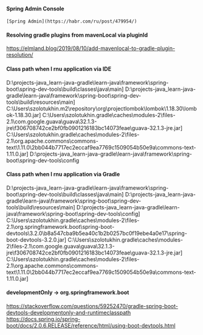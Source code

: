 #### Spring Admin Console

    [Spring Admin](https://habr.com/ru/post/479954/)

#### Resolving gradle plugins from mavenLocal via pluginId

https://elmland.blog/2019/08/10/add-mavenlocal-to-gradle-plugin-resolution/

#### Class path when I rnu application via IDE

D:\projects-java\_learn-java-gradle\learn-java\framework\spring-boot\spring-dev-tools\build\classes\java\main]
D:\projects-java\_learn-java-gradle\learn-java\framework\spring-boot\spring-dev-tools\build\resources\main]
C:\Users\szolotukhin\.m2\repository\org\projectlombok\lombok\1.18.30\lombok-1.18.30.jar]
C:\Users\szolotukhin\.gradle\caches\modules-2\files-2.1\com.google.guava\guava\32.1.3-jre\f306708742ce2bf0fb0901216183bc14073feae\guava-32.1.3-jre.jar]
C:\Users\szolotukhin\.gradle\caches\modules-2\files-2.1\org.apache.commons\commons-text\1.11.0\2bb044b7717ec2eccaf9ea7769c1509054b50e9a\commons-text-1.11.0.jar]
D:\projects-java\_learn-java-gradle\learn-java\framework\spring-boot\spring-dev-tools\config

#### Class path when I rnu application via Gradle

D:\projects-java\_learn-java-gradle\learn-java\framework\spring-boot\spring-dev-tools\build\classes\java\main]
D:\projects-java\_learn-java-gradle\learn-java\framework\spring-boot\spring-dev-tools\build\resources\main]
D:\projects-java\_learn-java-gradle\learn-java\framework\spring-boot\spring-dev-tools\config]
C:\Users\szolotukhin\.gradle\caches\modules-2\files-2.1\org.springframework.boot\spring-boot-devtools\3.2.0\b8a547cba9b5ea40c1b2b0257bc0f19ebe4a0e17\spring-boot-devtools-3.2.0.jar]
C:\Users\szolotukhin\.gradle\caches\modules-2\files-2.1\com.google.guava\guava\32.1.3-jre\f306708742ce2bf0fb0901216183bc14073feae\guava-32.1.3-jre.jar]
C:\Users\szolotukhin\.gradle\caches\modules-2\files-2.1\org.apache.commons\commons-text\1.11.0\2bb044b7717ec2eccaf9ea7769c1509054b50e9a\commons-text-1.11.0.jar]

#### developmentOnly  -> org.springframework.boot

https://stackoverflow.com/questions/59252470/gradle-spring-boot-devtools-developmentonly-and-runtimeclasspath
https://docs.spring.io/spring-boot/docs/2.0.6.RELEASE/reference/html/using-boot-devtools.html